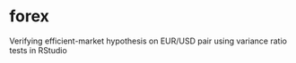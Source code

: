 # forex
Verifying efficient-market hypothesis on EUR/USD pair using variance ratio tests in RStudio

